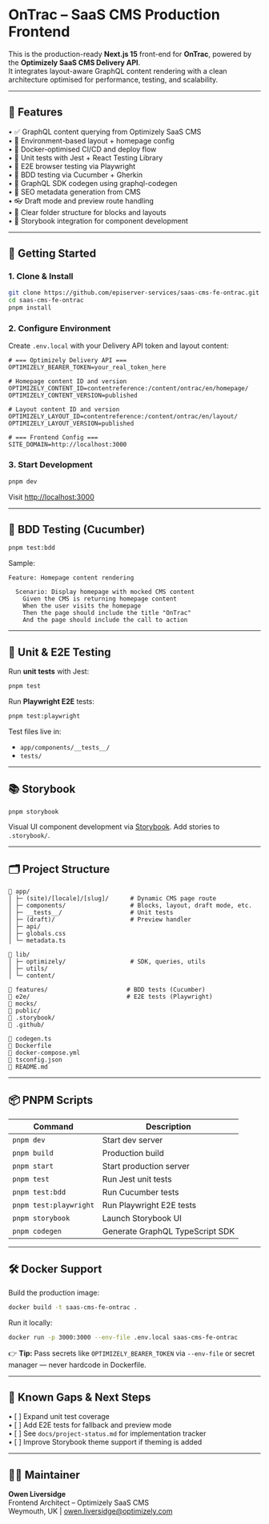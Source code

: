 # OnTrac – SaaS CMS Production Frontend

This is the production-ready **Next.js 15** front-end for **OnTrac**, powered by the **Optimizely SaaS CMS Delivery API**.  
It integrates layout-aware GraphQL content rendering with a clean architecture optimised for performance, testing, and scalability.

---

## 🧩 Features

• ✅ GraphQL content querying from Optimizely SaaS CMS  
• 🔧 Environment-based layout + homepage config  
• 🐳 Docker-optimised CI/CD and deploy flow  
• 🧪 Unit tests with Jest + React Testing Library  
• 🧪 E2E browser testing via Playwright  
• 🧪 BDD testing via Cucumber + Gherkin  
• 📐 GraphQL SDK codegen using graphql-codegen  
• 📄 SEO metadata generation from CMS  
• 👓 Draft mode and preview route handling  
• 📂 Clear folder structure for blocks and layouts  
• 🎨 Storybook integration for component development

---

## 🚀 Getting Started

### 1. Clone & Install

```bash
git clone https://github.com/episerver-services/saas-cms-fe-ontrac.git
cd saas-cms-fe-ontrac
pnpm install
```

### 2. Configure Environment

Create `.env.local` with your Delivery API token and layout content:

```env
# === Optimizely Delivery API ===
OPTIMIZELY_BEARER_TOKEN=your_real_token_here

# Homepage content ID and version
OPTIMIZELY_CONTENT_ID=contentreference:/content/ontrac/en/homepage/
OPTIMIZELY_CONTENT_VERSION=published

# Layout content ID and version
OPTIMIZELY_LAYOUT_ID=contentreference:/content/ontrac/en/layout/
OPTIMIZELY_LAYOUT_VERSION=published

# === Frontend Config ===
SITE_DOMAIN=http://localhost:3000
```

### 3. Start Development

```bash
pnpm dev
```

Visit [http://localhost:3000](http://localhost:3000)

---

## 🧪 BDD Testing (Cucumber)

```bash
pnpm test:bdd
```

Sample:

```gherkin
Feature: Homepage content rendering

  Scenario: Display homepage with mocked CMS content
    Given the CMS is returning homepage content
    When the user visits the homepage
    Then the page should include the title "OnTrac"
    And the page should include the call to action
```

---

## 🧪 Unit & E2E Testing

Run **unit tests** with Jest:

```bash
pnpm test
```

Run **Playwright E2E** tests:

```bash
pnpm test:playwright
```

Test files live in:

- `app/components/__tests__/`
- `tests/`

---

## 📚 Storybook

```bash
pnpm storybook
```

Visual UI component development via [Storybook](https://storybook.js.org). Add stories to `.storybook/`.

---

## 🗂️ Project Structure

```
📁 app/
│ ├─ (site)/[locale]/[slug]/      # Dynamic CMS page route
│ ├─ components/                  # Blocks, layout, draft mode, etc.
│ ├─ __tests__/                   # Unit tests
│ ├─ (draft)/                     # Preview handler
│ ├─ api/
│ ├─ globals.css
│ └─ metadata.ts

📁 lib/
│ ├─ optimizely/                  # SDK, queries, utils
│ ├─ utils/
│ └─ content/

📁 features/                      # BDD tests (Cucumber)
📁 e2e/                           # E2E tests (Playwright)
📁 mocks/
📁 public/
📁 .storybook/
📁 .github/

📄 codegen.ts
📄 Dockerfile
📄 docker-compose.yml
📄 tsconfig.json
📄 README.md
```

---

## 📦 PNPM Scripts

| Command                | Description                     |
| ---------------------- | ------------------------------- |
| `pnpm dev`             | Start dev server                |
| `pnpm build`           | Production build                |
| `pnpm start`           | Start production server         |
| `pnpm test`            | Run Jest unit tests             |
| `pnpm test:bdd`        | Run Cucumber tests              |
| `pnpm test:playwright` | Run Playwright E2E tests        |
| `pnpm storybook`       | Launch Storybook UI             |
| `pnpm codegen`         | Generate GraphQL TypeScript SDK |

---

## 🛠️ Docker Support

Build the production image:

```bash
docker build -t saas-cms-fe-ontrac .
```

Run it locally:

```bash
docker run -p 3000:3000 --env-file .env.local saas-cms-fe-ontrac
```

👉 **Tip:** Pass secrets like `OPTIMIZELY_BEARER_TOKEN` via `--env-file` or secret manager — never hardcode in Dockerfile.

---

## 📌 Known Gaps & Next Steps

• [ ] Expand unit test coverage  
• [ ] Add E2E tests for fallback and preview mode  
• [ ] See `docs/project-status.md` for implementation tracker  
• [ ] Improve Storybook theme support if theming is added

---

## 👨‍💻 Maintainer

**Owen Liversidge**  
Frontend Architect – Optimizely SaaS CMS  
Weymouth, UK | owen.liversidge@optimizely.com
